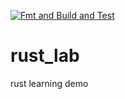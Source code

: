 [![Fmt and Build and Test](https://github.com/fqliao/rust_lab/workflows/Rust/badge.svg?branch=master&event=push)](https://github.com/fqliao/rust_lab/actions)

# rust_lab
rust learning demo
